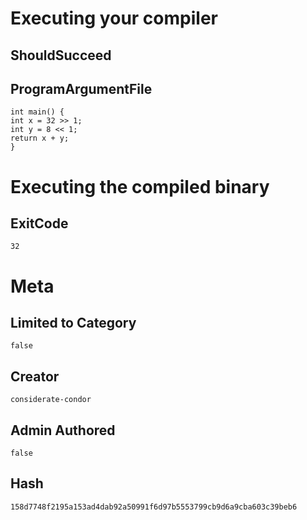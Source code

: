 # Executing your compiler

## ShouldSucceed

## ProgramArgumentFile

```
int main() {
int x = 32 >> 1;
int y = 8 << 1;
return x + y;
}
```

# Executing the compiled binary

## ExitCode

```
32
```

# Meta

## Limited to Category

```
false
```

## Creator

```
considerate-condor
```

## Admin Authored

```
false
```

## Hash

```
158d7748f2195a153ad4dab92a50991f6d97b5553799cb9d6a9cba603c39beb6
```
